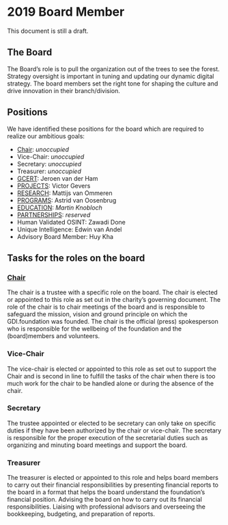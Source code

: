 # 2019 Board Member

This document is still a draft.

## The Board
The Board’s role is to pull the organization out of the trees to see the forest. Strategy oversight is important in tuning and updating our dynamic digital strategy. The board members set the right tone for shaping the culture and drive innovation in their branch/division.

## Positions
We have identified these positions for the board which are required to realize our ambitious goals:

- [Chair](#chair): *unoccupied*
- Vice-Chair: *unoccupied*
- Secretary: *unoccupied*
- Treasurer: *unoccupied*
- [GCERT](https://gdi.foundation/about/outlook2019#gcert): Jeroen van der Ham
- [PROJECTS](https://gdi.foundation/about/outlook2019#projects): Victor Gevers
- [RESEARCH](https://gdi.foundation/about/outlook2019#research): Mattijs van Ommeren
- [PROGRAMS](https://gdi.foundation/about/outlook2019#programs): Astrid van Oosenbrug
- [EDUCATION](https://gdi.foundation/about/outlook2019#education): *Martin Knobloch*
- [PARTNERSHIPS](https://gdi.foundation/about/outlook2019#partnerships): *reserved*
- Human Validated OSINT: Zawadi Done
- Unique Intelligence: Edwin van Andel
- Advisory Board Member: Huy Kha

## Tasks for the roles on the board

### [Chair](#chair)
The chair is a trustee with a specific role on the board. The chair is elected or appointed to this role as set out in the charity’s governing document. The role of the chair is to chair meetings of the board and is responsible to safeguard the mission, vision and ground principle on which the GDI.foundation was founded. The chair is the official (press) spokesperson who is responsible for the wellbeing of the foundation and the (board)members and volunteers.

### Vice-Chair
The vice-chair is elected or appointed to this role as set out to support the Chair and is second in line to fulfill the tasks of the chair when there is too much work for the chair to be handled alone or during the absence of the chair.

### Secretary
The trustee appointed or elected to be secretary can only take on specific duties if they have been authorized by the chair or vice-chair. The secretary is responsible for the proper execution of the secretarial duties such as organizing and minuting board meetings and support the board.

### Treasurer
The treasurer is elected or appointed to this role and helps board members to carry out their financial responsibilities by presenting financial reports to the board in a format that helps the board understand the foundation’s financial position. Advising the board on how to carry out its financial responsibilities. Liaising with professional advisors and overseeing the bookkeeping, budgeting, and preparation of reports.
